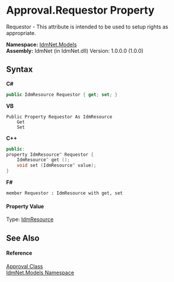 # Approval.Requestor Property 
 

Requestor - This attribute is intended to be used to setup rights as appropriate.

**Namespace:**&nbsp;<a href="N_IdmNet_Models">IdmNet.Models</a><br />**Assembly:**&nbsp;IdmNet (in IdmNet.dll) Version: 1.0.0.0 (1.0.0)

## Syntax

**C#**<br />
``` C#
public IdmResource Requestor { get; set; }
```

**VB**<br />
``` VB
Public Property Requestor As IdmResource
	Get
	Set
```

**C++**<br />
``` C++
public:
property IdmResource^ Requestor {
	IdmResource^ get ();
	void set (IdmResource^ value);
}
```

**F#**<br />
``` F#
member Requestor : IdmResource with get, set

```


#### Property Value
Type: <a href="T_IdmNet_Models_IdmResource">IdmResource</a>

## See Also


#### Reference
<a href="T_IdmNet_Models_Approval">Approval Class</a><br /><a href="N_IdmNet_Models">IdmNet.Models Namespace</a><br />